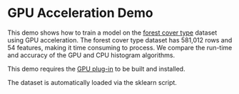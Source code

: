 # GPU Acceleration Demo

This demo shows how to train a model on the [forest cover type](https://archive.ics.uci.edu/ml/datasets/covertype) dataset using GPU acceleration. The forest cover type dataset has 581,012 rows and 54 features, making it time consuming to process. We compare the run-time and accuracy of the GPU and CPU histogram algorithms.

This demo requires the [GPU plug-in](https://xgboost.readthedocs.io/en/latest/gpu/index.html) to be built and installed.

The dataset is automatically loaded via the sklearn script. 
